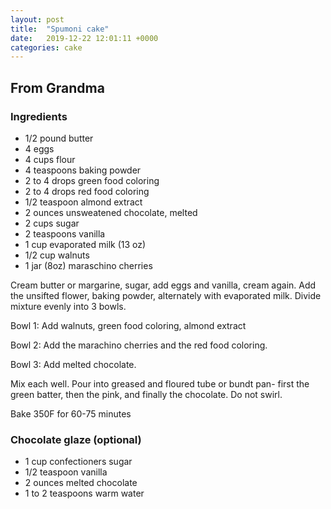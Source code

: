 ```yaml
---
layout: post
title:  "Spumoni cake"
date:   2019-12-22 12:01:11 +0000
categories: cake
---
```


## From Grandma
### Ingredients
* 1/2 pound butter
* 4 eggs
* 4 cups flour
* 4 teaspoons baking powder
* 2 to 4 drops green food coloring
* 2 to 4 drops red food coloring
* 1/2 teaspoon almond extract
* 2 ounces unsweatened chocolate, melted
* 2 cups sugar
* 2 teaspoons vanilla
* 1 cup evaporated milk (13 oz)
* 1/2 cup walnuts
* 1 jar (8oz) maraschino cherries


Cream butter or margarine, sugar, add eggs and vanilla, cream again. Add the unsifted flower, baking powder, alternately with evaporated milk. Divide mixture evenly into 3 bowls.


Bowl 1: Add walnuts, green food coloring, almond extract


Bowl 2: Add the marachino cherries and the red food coloring.


Bowl 3: Add melted chocolate.


Mix each well. Pour into greased and floured tube or bundt pan- first the green batter, then the pink, and finally the chocolate. Do not swirl.


Bake 350F for 60-75 minutes

### Chocolate glaze (optional)
* 1 cup confectioners sugar
*  1/2 teaspoon vanilla
* 2 ounces melted chocolate
* 1 to 2 teaspoons warm water
